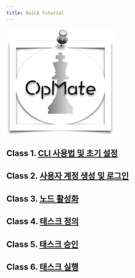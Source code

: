 ```yaml
---
title: Quick Tutorial
---
```


![Alt text](/img/checkmate-small.png)

## Class 1. [CLI 사용법 및 초기 설정](QuickTutorial1.md)

## Class 2. [사용자 계정 생성 및 로그인](QuickTutorial2.md)

## Class 3. [노드 활성화](QuickTutorial3.md)

## Class 4. [태스크 정의](QuickTutorial4.md)

## Class 5. [태스크 승인](QuickTutorial5.md)

## Class 6. [태스크 실행](QuickTutorial6.md)
